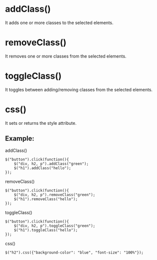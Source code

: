# addClass() 
It adds one or more classes to the selected elements.

# removeClass()
It removes one or more classes from the selected elements.

# toggleClass()
It toggles between adding/removing classes from the selected elements.

# css()
It sets or returns the style attribute.

## Example:
addClass() 
```
$("button").click(function(){
    $("div, h2, p").addClass("green");
    $("h1").addClass("hello");
});
```
removeClass()
```
$("button").click(function(){
    $("div, h2, p").removeClass("green");
    $("h1").removeClass("hello");
});
```
toggleClass()
```
$("button").click(function(){
    $("div, h2, p").toggleClass("green");
    $("h1").toggleClass("hello");
});
```
css()
```
$("h2").css({"background-color": "blue", "font-size": "100%"});
```
